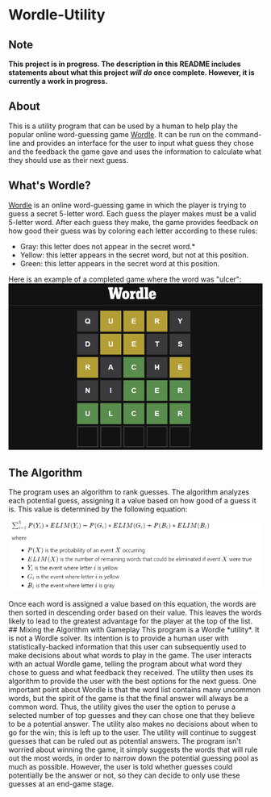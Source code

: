 # Wordle-Utility

## Note

**This project is in progress. The description in this README includes statements about what this project *will do* once complete. However, it is currently a work in progress.**

## About

This is a utility program that can be used by a human to help play the popular online word-guessing game [Wordle](https://www.nytimes.com/games/wordle/index.html). It can be run on the command-line and provides an interface for the user to input what guess they chose and the feedback the game gave and uses the information to calculate what they should use as their next guess. 

## What's Wordle?

[Wordle](https://www.nytimes.com/games/wordle/index.html) is an online word-guessing game in which the player is trying to guess a secret 5-letter word. Each guess the player makes must be a valid 5-letter word. After each guess they make, the game provides feedback on how good their guess was by coloring each letter according to these rules:
* Gray: this letter does not appear in the secret word.*
* Yellow: this letter appears in the secret word, but not at this position.
* Green: this letter appears in the secret word at this position.

Here is an example of a completed game where the word was "ulcer":
![](img/wordle.PNG "Example Wordle Game")

## The Algorithm

The program uses an algorithm to rank guesses. The algorithm analyzes each potential guess, assigning it a value based on how good of a guess it is. This value is determined by the following equation:

![](img/equation.PNG "Equation")

<!-- LaTeX version of the equation:

$\sum_{i=1}^{5} P(Y_i) * ELIM(Y_i) + P(G_i) * ELIM(G_i) + P(B_i)*ELIM(B_i)$

where 
* $P(X)$ is the probability of an event $X$ occurring
* $ELIM(X)$ is the number of remaining words that could be eliminated if event $X$ were true
* $Y_i$ is the event where letter $i$ is yellow
* $G_i$ is the event where letter $i$ is yellow
* $B_i$ is the event where letter $i$ is gray

--!>

Once each word is assigned a value based on this equation, the words are then sorted in descending order based on their value. This leaves the words likely to lead to the greatest advantage for the player at the top of the list.

## Mixing the Algorithm with Gameplay

This program is a Wordle *utility*. It is not a Wordle solver. Its intention is to provide a human user with statistically-backed information that this user can subsequently used to make decisions about what words to play in the game. The user interacts with an actual Wordle game, telling the program about what word they chose to guess and what feedback they received. The utility then uses its algorithm to provide the user with the best options for the next guess. One important point about Wordle is that the word list contains many uncommon words, but the spirit of the game is that the final answer will always be a common word. Thus, the utility gives the user the option to peruse a selected number of top guesses and they can chose one that they believe to be a potential answer. The utility also makes no decisions about when to go for the win; this is left up to the user. The utility will continue to suggest guesses that can be ruled out as potential answers. The program isn't worried about winning the game, it simply suggests the words that will rule out the most words, in order to narrow down the potential guessing pool as much as possible. However, the user is told whether guesses could potentially be the answer or not, so they can decide to only use these guesses at an end-game stage.
